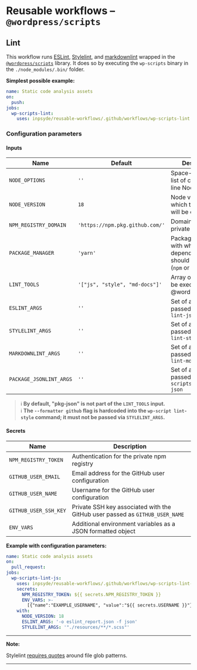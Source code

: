 # Reusable workflows – `@wordpress/scripts`

## Lint

This workflow runs [ESLint](https://eslint.org/), [Stylelint](https://stylelint.io/),
and [markdownlint](https://github.com/DavidAnson/markdownlint) wrapped in the [
`@wordpress/scripts`](https://developer.wordpress.org/block-editor/reference-guides/packages/packages-scripts/)
library. It does so by executing the `wp-scripts` binary in the `./node_modules/.bin/` folder.

**Simplest possible example:**

```yml
name: Static code analysis assets
on:
  push:
jobs:
  wp-scripts-lint:
    uses: inpsyde/reusable-workflows/.github/workflows/wp-scripts-lint.yml@main
```

### Configuration parameters

#### Inputs

| Name                    | Default                         | Description                                                                       |
|-------------------------|---------------------------------|-----------------------------------------------------------------------------------|
| `NODE_OPTIONS`          | `''`                            | Space-separated list of command-line Node options                                 |
| `NODE_VERSION`          | `18`                            | Node version with which the assets will be compiled                               |
| `NPM_REGISTRY_DOMAIN`   | `'https://npm.pkg.github.com/'` | Domain of the private npm registry                                                |
| `PACKAGE_MANAGER`       | `'yarn'`                        | Package manager with which the dependencies should be installed (`npm` or `yarn`) |
| `LINT_TOOLS`            | `'["js", "style", "md-docs"]'`  | Array of checks to be executed by @wordpress/scripts                              |
| `ESLINT_ARGS`           | `''`                            | Set of arguments passed to `wp-script lint-js`                                    |
| `STYLELINT_ARGS`        | `''`                            | Set of arguments passed to `wp-script lint-style`                                 |
| `MARKDOWNLINT_ARGS`     | `''`                            | Set of arguments passed to `wp-script lint-md-docs`                               |
| `PACKAGE_JSONLINT_ARGS` | `''`                            | Set of arguments passed to `wp-scripts lint-pkg-json`                             |

> :information_source: **By default, "pkg-json" is not part of the `LINT_TOOLS` input.**  
> :information_source: **The `--formatter github` flag is hardcoded into the `wp-script lint-style`
command; it must not be passed via `STYLELINT_ARGS`.**

#### Secrets

| Name                  | Description                                                                  |
|-----------------------|------------------------------------------------------------------------------|
| `NPM_REGISTRY_TOKEN`  | Authentication for the private npm registry                                  |
| `GITHUB_USER_EMAIL`   | Email address for the GitHub user configuration                              |
| `GITHUB_USER_NAME`    | Username for the GitHub user configuration                                   |
| `GITHUB_USER_SSH_KEY` | Private SSH key associated with the GitHub user passed as `GITHUB_USER_NAME` |
| `ENV_VARS`            | Additional environment variables as a JSON formatted object                  |

**Example with configuration parameters:**

```yml
name: Static code analysis assets
on:
  pull_request:
jobs:
  wp-scripts-lint-js:
    uses: inpsyde/reusable-workflows/.github/workflows/wp-scripts-lint-js.yml@main
    secrets:
      NPM_REGISTRY_TOKEN: ${{ secrets.NPM_REGISTRY_TOKEN }}
      ENV_VARS: >-
        [{"name":"EXAMPLE_USERNAME", "value":"${{ secrets.USERNAME }}"}]
    with:
      NODE_VERSION: 18
      ESLINT_ARGS: '-o eslint_report.json -f json'
      STYLELINT_ARGS: '"./resources/**/*.scss"'
```

---
**Note:**

Stylelint [requires quotes](https://developer.wordpress.org/block-editor/reference-guides/packages/packages-scripts/#lint-style)
around file glob patterns.

---
